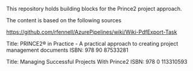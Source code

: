 This repository holds building blocks for the Prince2 project approach.

The content is based on the following sources

https://github.com/rfennell/AzurePipelines/wiki/Wiki-PdfExport-Task

Title: PRINCE2® in Practice - A practical approach to creating project management documents
ISBN: 978 90 87533281

Title: Managing Successful Projects With Prince2
ISBN: 978 0 113310593